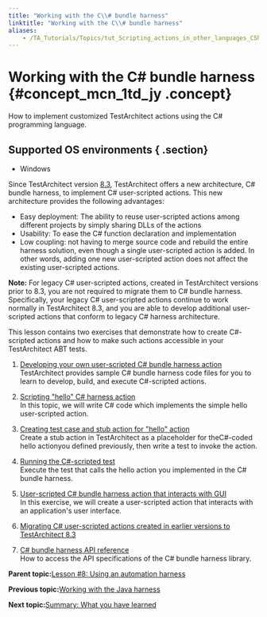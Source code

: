 ```yaml
--- 
title: "Working with the C\\# bundle harness"
linktitle: "Working with the C\\# bundle harness"
aliases: 
    - /TA_Tutorials/Topics/tut_Scripting_actions_in_other_languages_CSharp_bundle.html
---
```

# Working with the C\# bundle harness {#concept_mcn_1td_jy .concept}

How to implement customized TestArchitect actions using the C\# programming language.

## Supported OS environments { .section}

-   Windows

Since TestArchitect version [8.3](../../TA_ReleaseNotes/DITA_source/Whats_New_Windows_8.3.md#li.bundle_harness), TestArchitect offers a new architecture, C\# bundle harness, to implement C\# user-scripted actions. This new architecture provides the following advantages:

-   Easy deployment: The ability to reuse user-scripted actions among different projects by simply sharing DLLs of the actions
-   Usability: To ease the C\# function declaration and implementation
-   Low coupling: not having to merge source code and rebuild the entire harness solution, even though a single user-scripted action is added. In other words, adding one new user-scripted action does not affect the existing user-scripted actions.

**Note:** For legacy C\# user-scripted actions, created in TestArchitect versions prior to 8.3, you are not required to migrate them to C\# bundle harness. Specifically, your legacy C\# user-scripted actions continue to work normally in TestArchitect 8.3, and you are able to develop additional user-scripted actions that conform to legacy C\# harness architecture.

This lesson contains two exercises that demonstrate how to create C\#-scripted actions and how to make such actions accessible in your TestArchitect ABT tests.

1.  [Developing your own user-scripted C\# bundle harness action](../../TA_Tutorials/Topics/tut_Harness_CSharp_bundle_developing_your_own_harness_action.html)  
TestArchitect provides sample C\# bundle harness code files for you to learn to develop, build, and execute C\#-scripted actions.
2.  [Scripting "hello" C\# harness action](../../TA_Tutorials/Topics/tut_CSharp_bundle_scripting_action.html)  
In this topic, we will write C\# code which implements the simple hello user-scripted action.
3.  [Creating test case and stub action for "hello" action](../../TA_Tutorials/Topics/tut_Harness_CSharp_bundle_creating_test_case_and_stub_action.html)  
Create a stub action in TestArchitect as a placeholder for theC\#-coded hello actionyou defined previously, then write a test to invoke the action.
4.  [Running the C\#-scripted test](../../TA_Tutorials/Topics/tut_Harness_CSharp_running_test.html)  
Execute the test that calls the hello action you implemented in the C\# bundle harness.
5.  [User-scripted C\# bundle harness action that interacts with GUI](../../TA_Tutorials/Topics/tut_Harness_CSharp_bundle_creating_action_that_interacts_with_GUI.html)  
In this exercise, we will create a user-scripted action that interacts with an application's user interface.
6.  [Migrating C\# user-scripted actions created in earlier versions to TestArchitect 8.3](../../TA_Tutorials/Topics/tut_Harness_CSharp_bundle_migration.html)  

7.  [C\# bundle harness API reference](../../TA_Tutorials/Topics/tut_CSharp_bundle_harness_APIs.html)  
How to access the API specifications of the C\# bundle harness library.

**Parent topic:**[Lesson \#8: Using an automation harness](../../TA_Tutorials/Topics/Tutorial_Scripting_actions_in_other_languages.html)

**Previous topic:**[Working with the Java harness](../../TA_Tutorials/Topics/Tutorial_Scripting_actions_in_other_languages_java.html)

**Next topic:**[Summary: What you have learned](../../TA_Tutorials/Topics/Summary_Scripting_in_other_languages.html)

